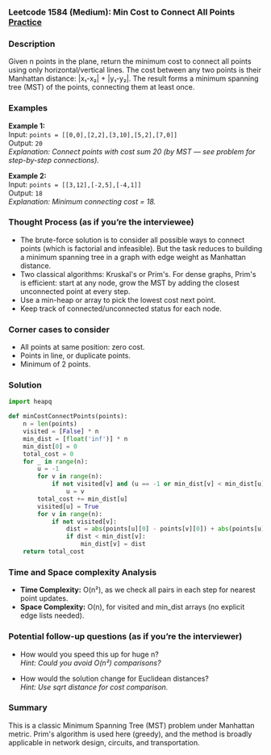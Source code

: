### Leetcode 1584 (Medium): Min Cost to Connect All Points [Practice](https://leetcode.com/problems/min-cost-to-connect-all-points)

### Description  
Given n points in the plane, return the minimum cost to connect all points using only horizontal/vertical lines. The cost between any two points is their Manhattan distance: |x₁-x₂| + |y₁-y₂|. The result forms a minimum spanning tree (MST) of the points, connecting them at least once.

### Examples  
**Example 1:**  
Input: `points = [[0,0],[2,2],[3,10],[5,2],[7,0]]`  
Output: `20`  
*Explanation: Connect points with cost sum 20 (by MST — see problem for step-by-step connections).*  

**Example 2:**  
Input: `points = [[3,12],[-2,5],[-4,1]]`  
Output: `18`  
*Explanation: Minimum connecting cost = 18.*

### Thought Process (as if you’re the interviewee)  
- The brute-force solution is to consider all possible ways to connect points (which is factorial and infeasible). But the task reduces to building a minimum spanning tree in a graph with edge weight as Manhattan distance.
- Two classical algorithms: Kruskal's or Prim's. For dense graphs, Prim's is efficient: start at any node, grow the MST by adding the closest unconnected point at every step.
- Use a min-heap or array to pick the lowest cost next point.
- Keep track of connected/unconnected status for each node.

### Corner cases to consider  
- All points at same position: zero cost.
- Points in line, or duplicate points.
- Minimum of 2 points.

### Solution

```python
import heapq

def minCostConnectPoints(points):
    n = len(points)
    visited = [False] * n
    min_dist = [float('inf')] * n
    min_dist[0] = 0
    total_cost = 0
    for _ in range(n):
        u = -1
        for v in range(n):
            if not visited[v] and (u == -1 or min_dist[v] < min_dist[u]):
                u = v
        total_cost += min_dist[u]
        visited[u] = True
        for v in range(n):
            if not visited[v]:
                dist = abs(points[u][0] - points[v][0]) + abs(points[u][1] - points[v][1])
                if dist < min_dist[v]:
                    min_dist[v] = dist
    return total_cost
```

### Time and Space complexity Analysis  
- **Time Complexity:** O(n²), as we check all pairs in each step for nearest point updates.
- **Space Complexity:** O(n), for visited and min_dist arrays (no explicit edge lists needed).

### Potential follow-up questions (as if you’re the interviewer)  
- How would you speed this up for huge n?  
  *Hint: Could you avoid O(n²) comparisons?*

- How would the solution change for Euclidean distances?  
  *Hint: Use sqrt distance for cost comparison.*

### Summary
This is a classic Minimum Spanning Tree (MST) problem under Manhattan metric. Prim's algorithm is used here (greedy), and the method is broadly applicable in network design, circuits, and transportation.